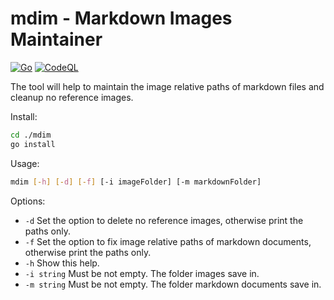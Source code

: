 # mdim - Markdown Images Maintainer

[![Go](https://github.com/bunnier/mdim/actions/workflows/go.yml/badge.svg)](https://github.com/bunnier/mdim/actions/workflows/go.yml)
[![CodeQL](https://github.com/bunnier/mdim/actions/workflows/codeql-analysis.yml/badge.svg)](https://github.com/bunnier/mdim/actions/workflows/codeql-analysis.yml)

The tool will help to maintain the image relative paths of markdown files and cleanup no reference images.

Install:

```bash
cd ./mdim
go install
```

Usage:

```bash
mdim [-h] [-d] [-f] [-i imageFolder] [-m markdownFolder] 
```

Options:

- `-d` Set the option to delete no reference images, otherwise print the paths only.
- `-f` Set the option to fix image relative paths of markdown documents, otherwise print the paths only.
- `-h` Show this help.
- `-i string` Must be not empty. The folder images save in.
- `-m string` Must be not empty. The folder markdown documents save in.
